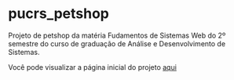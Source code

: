 # pucrs_petshop
Projeto de petshop da matéria Fudamentos de Sistemas Web do 2º semestre do curso de graduação de Análise e Desenvolvimento de Sistemas. 

Você pode visualizar a página inicial do projeto [aqui](./Petshop/index.html)
